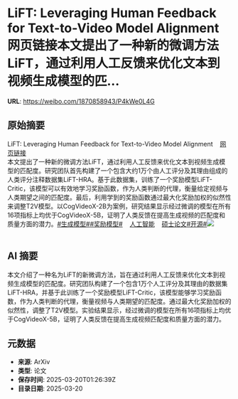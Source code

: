 # LiFT: Leveraging Human Feedback for Text-to-Video Model Alignment网页链接本文提出了一种新的微调方法LiFT，通过利用人工反馈来优化文本到视频生成模型的匹...

**URL**: https://weibo.com/1870858943/P4kWe0L4G

## 原始摘要

LiFT: Leveraging Human Feedback for Text-to-Video Model Alignment<a href="https://weibo.cn/sinaurl?u=https%3A%2F%2Fwww.aminer.cn%2Fpub%2F675659efae8580e7ff8d68a8%2F%3Ff%3Dwb" data-hide=""><span class="url-icon"><img style="width: 1rem;height: 1rem" src="https://h5.sinaimg.cn/upload/2015/09/25/3/timeline_card_small_web_default.png" referrerpolicy="no-referrer"></span><span class="surl-text">网页链接</span></a><br>本文提出了一种新的微调方法LiFT，通过利用人工反馈来优化文本到视频生成模型的匹配度。研究团队首先构建了一个包含大约1万个由人工评分及其理由组成的人类评分注释数据集LiFT-HRA。基于此数据集，训练了一个奖励模型LiFT-Critic，该模型可以有效地学习奖励函数，作为人类判断的代理，衡量给定视频与人类期望之间的匹配度。最后，利用学到的奖励函数通过最大化奖励加权的似然性来调整T2V模型。以CogVideoX-2B为案例，研究结果显示经过微调的模型在所有16项指标上均优于CogVideoX-5B，证明了人类反馈在提高生成视频的匹配度和质量方面的潜力。<a href="https://m.weibo.cn/search?containerid=231522type%3D1%26t%3D10%26q%3D%23%E7%94%9F%E6%88%90%E6%A8%A1%E5%9E%8B%23" data-hide=""><span class="surl-text">#生成模型#</span></a><a href="https://m.weibo.cn/search?containerid=231522type%3D1%26t%3D10%26q%3D%23%E5%A5%96%E5%8A%B1%E6%A8%A1%E5%9E%8B%23&amp;extparam=%23%E5%A5%96%E5%8A%B1%E6%A8%A1%E5%9E%8B%23" data-hide=""><span class="surl-text">#奖励模型#</span></a><a href="https://m.weibo.cn/p/index?extparam=%E4%BA%BA%E5%B7%A5%E6%99%BA%E8%83%BD&amp;containerid=100808f068f0dad74789bee210163c40a4b50d" data-hide=""><span class="url-icon"><img style="width: 1rem;height: 1rem" src="https://n.sinaimg.cn/photo/5213b46e/20180926/timeline_card_small_super_default.png" referrerpolicy="no-referrer"></span><span class="surl-text">人工智能</span></a><a href="https://m.weibo.cn/p/index?extparam=%E7%A1%95%E5%A3%AB%E8%AE%BA%E6%96%87&amp;containerid=1008084cacf38f5903dc7b04550404d0bd3608" data-hide=""><span class="url-icon"><img style="width: 1rem;height: 1rem" src="https://n.sinaimg.cn/photo/5213b46e/20180926/timeline_card_small_super_default.png" referrerpolicy="no-referrer"></span><span class="surl-text">硕士论文</span></a><a href="https://m.weibo.cn/search?containerid=231522type%3D1%26t%3D10%26q%3D%23%E5%BC%80%E6%BA%90%23" data-hide=""><span class="surl-text">#开源#</span></a><img style="" src="https://tvax4.sinaimg.cn/large/6f830abfly1hwgrb57m70j22cl18bnpd.jpg" referrerpolicy="no-referrer"><br><br>

## AI 摘要

本文介绍了一种名为LiFT的新微调方法，旨在通过利用人工反馈来优化文本到视频生成模型的匹配度。研究团队构建了一个包含1万个人工评分及其理由的数据集LiFT-HRA，并基于此训练了一个奖励模型LiFT-Critic，该模型能够学习奖励函数，作为人类判断的代理，衡量视频与人类期望的匹配度。通过最大化奖励加权的似然性，调整了T2V模型。实验结果显示，经过微调的模型在所有16项指标上均优于CogVideoX-5B，证明了人类反馈在提高生成视频匹配度和质量方面的潜力。

## 元数据

- **来源**: ArXiv
- **类型**: 论文
- **保存时间**: 2025-03-20T01:26:39Z
- **目录日期**: 2025-03-20
